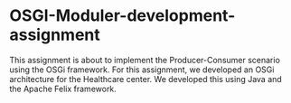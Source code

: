 # OSGI-Moduler-development-assignment
This assignment is about to implement the Producer-Consumer scenario using the  OSGi framework. For this assignment, we developed an OSGi architecture for the  Healthcare center. We developed this using Java and the Apache Felix framework. 
